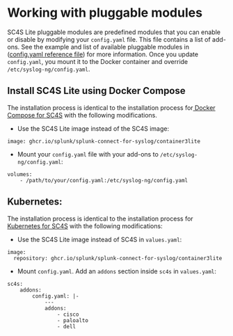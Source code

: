 # Working with pluggable modules 

SC4S Lite pluggable modules are predefined modules that you can enable or disable by modifying your `config.yaml` file. This file contains a list of add-ons. See the example and list of available pluggable modules in ([config.yaml reference file](https://github.com/splunk/splunk-connect-for-syslog/blob/main/package/lite/etc/config.yaml)) for more information. Once you update  `config.yaml`, you mount it to the Docker container and override `/etc/syslog-ng/config.yaml`.


## Install SC4S Lite using Docker Compose

The installation process is identical to the installation process for[ Docker Compose for SC4S](./gettingstarted/docker-compose.md) with the following modifications.

* Use the SC4S Lite image instead of the SC4S image:
```
image: ghcr.io/splunk/splunk-connect-for-syslog/container3lite
```

* Mount your `config.yaml` file with your add-ons to `/etc/syslog-ng/config.yaml`:

```
volumes:
    - /path/to/your/config.yaml:/etc/syslog-ng/config.yaml

```

## Kubernetes:

The installation process is identical to the installation process for [Kubernetes for SC4S](./gettingstarted/k8s-microk8s.md) with the following modifications:

* Use the SC4S Lite image instead of SC4S in `values.yaml`:
```
image:
  repository: ghcr.io/splunk/splunk-connect-for-syslog/container3lite
```

* Mount `config.yaml`. Add an `addons` section inside `sc4s` in `values.yaml`:

```
sc4s:
    addons:
        config.yaml: |-
            ---
            addons:
                - cisco
                - paloalto
                - dell
```
